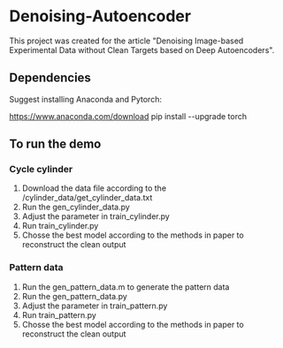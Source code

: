 # Denoising-Autoencoder

This project was created for the article "Denoising Image-based Experimental Data without Clean Targets based on Deep Autoencoders".

## Dependencies
Suggest installing Anaconda and Pytorch:

https://www.anaconda.com/download
pip install --upgrade torch

## To run the demo

### Cycle cylinder

1. Download the data file according to the /cylinder_data/get_cylinder_data.txt
2. Run the gen_cylinder_data.py
3. Adjust the parameter in train_cylinder.py
4. Run train_cylinder.py
5. Chosse the best model according to the methods in paper to reconstruct the clean output

### Pattern data

1. Run the gen_pattern_data.m to generate the pattern data
2. Run the gen_pattern_data.py
3. Adjust the parameter in train_pattern.py
4. Run train_pattern.py
5. Chosse the best model according to the methods in paper to reconstruct the clean output
